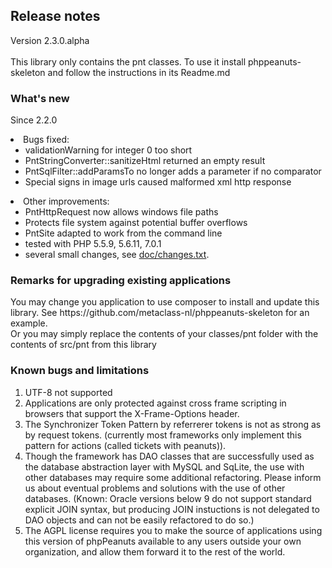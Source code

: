 <H2>Release notes</H2>
<P>Version 2.3.0.alpha<BR>
<BR>
This library only contains the pnt classes. To use it install phppeanuts-skeleton and follow the instructions in its Readme.md</P>

<H3>What's new</H3>

<P>Since 2.2.0</P>
	<li>Bugs fixed:
	<ul>
		<li>validationWarning for integer 0 too short
		<li>PntStringConverter::sanitizeHtml returned an empty result
		<li>PntSqlFilter::addParamsTo no longer adds a parameter if no comparator
		<li>Special signs in image urls caused malformed xml http response
	</ul>
	<li>Other improvements:
	<ul>
		<li>PntHttpRequest now allows windows file paths
		<li>Protects file system against potential buffer overflows
		<li>PntSite adapted to work from the command line
		<li>tested with PHP 5.5.9, 5.6.11, 7.0.1
		<LI>several small changes, see <a href="doc/changes.txt">doc/changes.txt</a>.
	</ul>
</UL>

<H3>Remarks for upgrading existing applications</H3>
<p>You may change you application to use composer to install and update this library.
See https://github.com/metaclass-nl/phppeanuts-skeleton for an example.<br>
Or you may simply replace the contents of your classes/pnt folder with the contents
of src/pnt from this library</p>
<p>

<H3>Known bugs and limitations</H3>

<OL>
	<li>UTF-8 not supported
	<li>Applications are only protected against cross frame scripting in browsers that support the X-Frame-Options header. 
	<li>The Synchronizer Token Pattern by referrerer tokens is not as strong as by request tokens. (currently
	most frameworks only implement this pattern for actions (called tickets with peanuts)). 
	<li>Though the framework has DAO classes that are successfully used as the database abstraction layer with MySQL
	and SqLite, the use with other databases may require some additional refactoring. Please inform us about eventual
	problems and solutions with the use of other databases. (Known: Oracle versions below 9 do not support standard
	explicit JOIN syntax, but producing JOIN instuctions is not delegated to DAO objects and can not be easily refactored
	to do so.)
	<li>The AGPL license requires you to make the source of applications using this version
	of phpPeanuts available to any users outside your own organization, and allow them forward
	it to the rest of the world. 
</OL>
